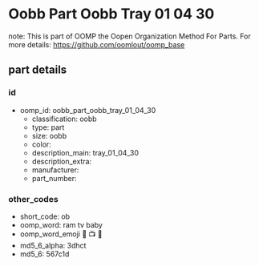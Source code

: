 # Oobb Part Oobb Tray 01 04 30  

note: This is part of OOMP the Oopen Organization Method For Parts. For more details: https://github.com/oomlout/oomp_base

##  part details





### id
* oomp_id: oobb_part_oobb_tray_01_04_30
  * classification: oobb
  * type: part
  * size: oobb
  * color: 
  * description_main: tray_01_04_30
  * description_extra: 
  * manufacturer: 
  * part_number: 

### other_codes
* short_code: ob
* oomp_word: ram tv baby
* oomp_word_emoji :ram: :tv: :baby:
* md5_6_alpha: 3dhct
* md5_6: 567c1d